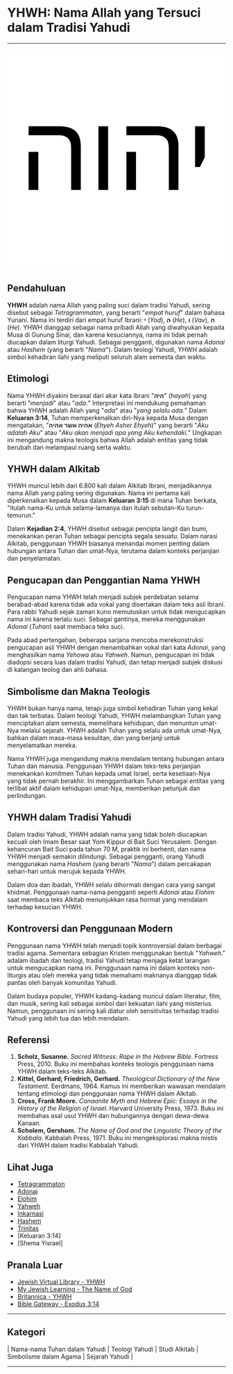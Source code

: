 # YHWH: Nama Allah yang Tersuci dalam Tradisi Yahudi

---

![Ilustrasi Nama YHWH dalam Huruf Ibrani](konten/img/nama_tuhan/YHWH.svg)

## Pendahuluan

**YHWH** adalah nama Allah yang paling suci dalam tradisi Yahudi, sering disebut sebagai *Tetragrammaton*, yang berarti "*empat huruf*" dalam bahasa Yunani. Nama ini terdiri dari empat huruf Ibrani: **י** (*Yod*), **ה** (*He*), **ו** (*Vav*), **ה** (*He*). YHWH dianggap sebagai nama pribadi Allah yang diwahyukan kepada Musa di Gunung Sinai, dan karena kesuciannya, nama ini tidak pernah diucapkan dalam liturgi Yahudi. Sebagai pengganti, digunakan nama *Adonai* atau *Hashem* (yang berarti "*Nama*"). Dalam teologi Yahudi, YHWH adalah simbol kehadiran ilahi yang meliputi seluruh alam semesta dan waktu.

## Etimologi

Nama YHWH diyakini berasal dari akar kata Ibrani "**היה**" (*hayah*) yang berarti "*menjadi*" atau "*ada.*" Interpretasi ini mendukung pemahaman bahwa YHWH adalah Allah yang "*ada*" atau "*yang selalu ada.*" Dalam **Keluaran 3:14**, Tuhan memperkenalkan diri-Nya kepada Musa dengan mengatakan, "**אהיה אשר אהיה** (*Ehyeh Asher Ehyeh*)" yang berarti "*Aku adalah Aku*" atau "*Aku akan menjadi apa yang Aku kehendaki.*" Ungkapan ini mengandung makna teologis bahwa Allah adalah entitas yang tidak berubah dan melampaui ruang serta waktu.

## YHWH dalam Alkitab

YHWH muncul lebih dari 6.800 kali dalam Alkitab Ibrani, menjadikannya nama Allah yang paling sering digunakan. Nama ini pertama kali diperkenalkan kepada Musa dalam **Keluaran 3:15** di mana Tuhan berkata, "itulah nama-Ku untuk selama-lamanya dan itulah sebutan-Ku turun-temurun." 

Dalam **Kejadian 2:4**, YHWH disebut sebagai pencipta langit dan bumi, menekankan peran Tuhan sebagai pencipta segala sesuatu. Dalam narasi Alkitab, penggunaan YHWH biasanya menandai momen penting dalam hubungan antara Tuhan dan umat-Nya, terutama dalam konteks perjanjian dan penyelamatan.

## Pengucapan dan Penggantian Nama YHWH

Pengucapan nama YHWH telah menjadi subjek perdebatan selama berabad-abad karena tidak ada vokal yang disertakan dalam teks asli Ibrani. Para rabbi Yahudi sejak zaman kuno memutuskan untuk tidak mengucapkan nama ini karena terlalu suci. Sebagai gantinya, mereka menggunakan *Adonai* (*Tuhan*) saat membaca teks suci.

Pada abad pertengahan, beberapa sarjana mencoba merekonstruksi pengucapan asli YHWH dengan menambahkan vokal dari kata *Adonai*, yang menghasilkan nama *Yehowa* atau *Yahweh*. Namun, pengucapan ini tidak diadopsi secara luas dalam tradisi Yahudi, dan tetap menjadi subjek diskusi di kalangan teolog dan ahli bahasa.

## Simbolisme dan Makna Teologis

YHWH bukan hanya nama, tetapi juga simbol kehadiran Tuhan yang kekal dan tak terbatas. Dalam teologi Yahudi, YHWH melambangkan Tuhan yang menciptakan alam semesta, memelihara kehidupan, dan menuntun umat-Nya melalui sejarah. YHWH adalah Tuhan yang selalu ada untuk umat-Nya, bahkan dalam masa-masa kesulitan, dan yang berjanji untuk menyelamatkan mereka.

Nama YHWH juga mengandung makna mendalam tentang hubungan antara Tuhan dan manusia. Penggunaan YHWH dalam teks-teks perjanjian menekankan komitmen Tuhan kepada umat Israel, serta kesetiaan-Nya yang tidak pernah berakhir. Ini menggambarkan Tuhan sebagai entitas yang terlibat aktif dalam kehidupan umat-Nya, memberikan petunjuk dan perlindungan.

## YHWH dalam Tradisi Yahudi

Dalam tradisi Yahudi, YHWH adalah nama yang tidak boleh diucapkan kecuali oleh Imam Besar saat Yom Kippur di Bait Suci Yerusalem. Dengan kehancuran Bait Suci pada tahun 70 M, praktik ini berhenti, dan nama YHWH menjadi semakin dilindungi. Sebagai pengganti, orang Yahudi menggunakan nama *Hashem* (yang berarti "*Nama*") dalam percakapan sehari-hari untuk merujuk kepada YHWH.

Dalam doa dan ibadah, YHWH selalu dihormati dengan cara yang sangat khidmat. Penggunaan nama-nama pengganti seperti *Adonai* atau *Elohim* saat membaca teks Alkitab menunjukkan rasa hormat yang mendalam terhadap kesucian YHWH.

## Kontroversi dan Penggunaan Modern

Penggunaan nama YHWH telah menjadi topik kontroversial dalam berbagai tradisi agama. Sementara sebagian Kristen menggunakan bentuk "*Yahweh*."
adalam ibadah dan teologi, tradisi Yahudi tetap menjaga ketat larangan untuk mengucapkan nama ini. Penggunaan nama ini dalam konteks non-liturgis atau oleh mereka yang tidak memahami maknanya dianggap tidak pantas oleh banyak komunitas Yahudi.

Dalam budaya populer, YHWH kadang-kadang muncul dalam literatur, film, dan musik, sering kali sebagai simbol dari kekuatan ilahi yang misterius. Namun, penggunaan ini sering kali diatur oleh sensitivitas terhadap tradisi Yahudi yang lebih tua dan lebih mendalam.

## Referensi

1. **Scholz, Susanne.** *Sacred Witness: Rape in the Hebrew Bible*. Fortress Press, 2010. Buku ini membahas konteks teologis penggunaan nama YHWH dalam teks-teks Alkitab.
2. **Kittel, Gerhard; Friedrich, Gerhard.** *Theological Dictionary of the New Testament*. Eerdmans, 1964. Kamus ini memberikan wawasan mendalam tentang etimologi dan penggunaan nama YHWH dalam Alkitab.
3. **Cross, Frank Moore.** *Canaanite Myth and Hebrew Epic: Essays in the History of the Religion of Israel*. Harvard University Press, 1973. Buku ini membahas asal usul YHWH dan hubungannya dengan dewa-dewa Kanaan.
4. **Scholem, Gershom.** *The Name of God and the Linguistic Theory of the Kabbala*. Kabbalah Press, 1971. Buku ini mengeksplorasi makna mistis dari YHWH dalam tradisi Kabbalah Yahudi.

## Lihat Juga

- [Tetragrammaton](https://en.wikipedia.org/wiki/Tetragrammaton)
- [Adonai](konten/kategori/nama_tuhan/adonai.md)
- [Elohim](konten/kategori/nama_tuhan/elohim.md)
- [Yahweh](konten/kategori/nama_tuhan/yahweh.md)
- [Inkarnasi](konten/kategori/konsep/inkarnasi.md)
- [Hashem](konten/kategori/nama_tuhan/hashem.md)
- [Trinitas](konten/kategori/konsep/trinitas.md)
- [Keluaran 3:14]
- [Shema Yisrael]

## Pranala Luar

- [Jewish Virtual Library - YHWH](https://www.jewishvirtuallibrary.org/yhwh)
- [My Jewish Learning - The Name of God](https://www.myjewishlearning.com/article/the-name-of-god-yhwh/)
- [Britannica - YHWH](https://www.britannica.com/topic/Yahweh)
- [Bible Gateway - Exodus 3:14](https://www.biblegateway.com/passage/?search=Exodus+3%3A14)

---

## Kategori
| Nama-nama Tuhan dalam Yahudi | Teologi Yahudi | Studi Alkitab | Simbolisme dalam Agama | Sejarah Yahudi |

---